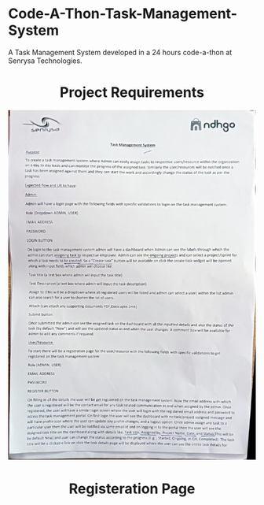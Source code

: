 # Code-A-Thon-Task-Management-System
A Task Management System developed in a 24 hours code-a-thon at Senrysa Technologies.
<center>
  <h1>Project Requirements</h1>
  <img src="https://github.com/iamshivprakash/Code-A-Thon-Task-Management-System/blob/main/Project%20Requirements.jpeg">
  <h1>Registeration Page</h1>
  <img src="">
</center>
